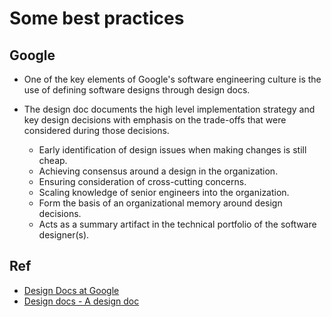 # Some best practices

## Google

* One of the key elements of Google's software engineering culture is the use of defining software designs through design docs. 

* The design doc documents the high level implementation strategy and key design decisions with emphasis on the trade-offs that were considered during those decisions.
  * Early identification of design issues when making changes is still cheap.  
  * Achieving consensus around a design in the organization. 
  * Ensuring consideration of cross-cutting concerns. 
  * Scaling knowledge of senior engineers into the organization. 
  * Form the basis of an organizational memory around design decisions.
  * Acts as a summary artifact in the technical portfolio of the software designer(s).

## Ref

- [Design Docs at Google](https://www.industrialempathy.com/posts/design-docs-at-google/)
- [Design docs - A design doc](https://www.industrialempathy.com/posts/design-doc-a-design-doc/)